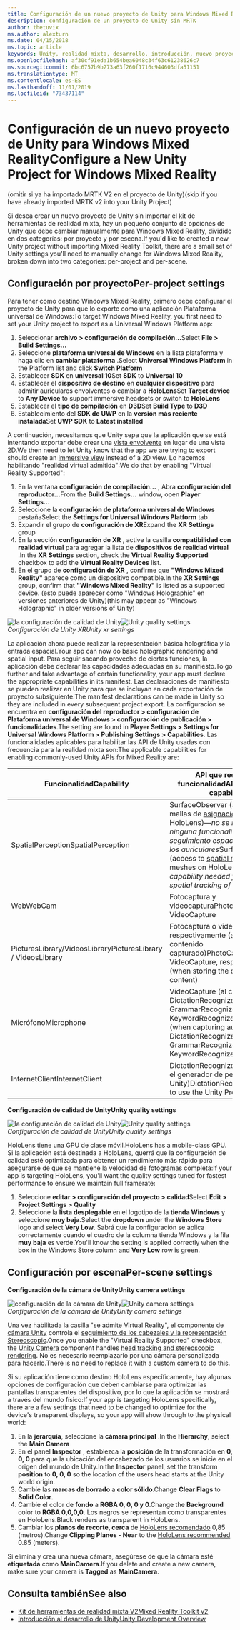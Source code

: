 ```yaml
---
title: Configuración de un nuevo proyecto de Unity para Windows Mixed Reality
description: configuración de un proyecto de Unity sin MRTK
author: thetuvix
ms.author: alexturn
ms.date: 04/15/2018
ms.topic: article
keywords: Unity, realidad mixta, desarrollo, introducción, nuevo proyecto
ms.openlocfilehash: af30cf91eda1b654bea6048c34f63c61238626c7
ms.sourcegitcommit: 6bc6757b9b273a63f260f1716c944603dfa51151
ms.translationtype: MT
ms.contentlocale: es-ES
ms.lasthandoff: 11/01/2019
ms.locfileid: "73437114"
---
```

# <a name="configure-a-new-unity-project-for-windows-mixed-reality"></a><span data-ttu-id="7e0ed-104">Configuración de un nuevo proyecto de Unity para Windows Mixed Reality</span><span class="sxs-lookup"><span data-stu-id="7e0ed-104">Configure a New Unity Project for Windows Mixed Reality</span></span> 

<span data-ttu-id="7e0ed-105">(omitir si ya ha importado MRTK V2 en el proyecto de Unity)</span><span class="sxs-lookup"><span data-stu-id="7e0ed-105">(skip if you have already imported MRTK v2 into your Unity Project)</span></span>

<span data-ttu-id="7e0ed-106">Si desea crear un nuevo proyecto de Unity sin importar el kit de herramientas de realidad mixta, hay un pequeño conjunto de opciones de Unity que debe cambiar manualmente para Windows Mixed Reality, dividido en dos categorías: por proyecto y por escena.</span><span class="sxs-lookup"><span data-stu-id="7e0ed-106">If you'd like to created a new Unity project without importing Mixed Reality Toolkit, there are a small set of Unity settings you'll need to manually change for Windows Mixed Reality, broken down into two categories: per-project and per-scene.</span></span>

## <a name="per-project-settings"></a><span data-ttu-id="7e0ed-107">Configuración por proyecto</span><span class="sxs-lookup"><span data-stu-id="7e0ed-107">Per-project settings</span></span>

<span data-ttu-id="7e0ed-108">Para tener como destino Windows Mixed Reality, primero debe configurar el proyecto de Unity para que lo exporte como una aplicación Plataforma universal de Windows:</span><span class="sxs-lookup"><span data-stu-id="7e0ed-108">To target Windows Mixed Reality, you first need to set your Unity project to export as a Universal Windows Platform app:</span></span> 
1. <span data-ttu-id="7e0ed-109">Seleccionar **archivo > configuración de compilación...**</span><span class="sxs-lookup"><span data-stu-id="7e0ed-109">Select **File > Build Settings...**</span></span>
2. <span data-ttu-id="7e0ed-110">Seleccione **plataforma universal de Windows** en la lista plataforma y haga clic en **cambiar plataforma** .</span><span class="sxs-lookup"><span data-stu-id="7e0ed-110">Select **Universal Windows Platform** in the Platform list and click **Switch Platform**</span></span>
3. <span data-ttu-id="7e0ed-111">Establecer **SDK** en **universal 10**</span><span class="sxs-lookup"><span data-stu-id="7e0ed-111">Set **SDK** to **Universal 10**</span></span>
4. <span data-ttu-id="7e0ed-112">Establecer el **dispositivo de destino** en **cualquier dispositivo** para admitir auriculares envolventes o cambiar a **HoloLens**</span><span class="sxs-lookup"><span data-stu-id="7e0ed-112">Set **Target device** to **Any Device** to support immersive headsets or switch to **HoloLens**</span></span>
5. <span data-ttu-id="7e0ed-113">Establecer el **tipo de compilación** en **D3D**</span><span class="sxs-lookup"><span data-stu-id="7e0ed-113">Set **Build Type** to **D3D**</span></span>
6. <span data-ttu-id="7e0ed-114">Establecimiento del **SDK de UWP** en la **versión más reciente instalada**</span><span class="sxs-lookup"><span data-stu-id="7e0ed-114">Set **UWP SDK** to **Latest installed**</span></span>

<span data-ttu-id="7e0ed-115">A continuación, necesitamos que Unity sepa que la aplicación que se está intentando exportar debe crear una [vista envolvente](app-views.md) en lugar de una vista 2D.</span><span class="sxs-lookup"><span data-stu-id="7e0ed-115">We then need to let Unity know that the app we are trying to export should create an [immersive view](app-views.md) instead of a 2D view.</span></span> <span data-ttu-id="7e0ed-116">Lo hacemos habilitando "realidad virtual admitida":</span><span class="sxs-lookup"><span data-stu-id="7e0ed-116">We do that by enabling "Virtual Reality Supported":</span></span>
1. <span data-ttu-id="7e0ed-117">En la ventana **configuración de compilación...** , Abra **configuración del reproductor...**</span><span class="sxs-lookup"><span data-stu-id="7e0ed-117">From the **Build Settings...** window, open **Player Settings...**</span></span>
2. <span data-ttu-id="7e0ed-118">Seleccione la **configuración de plataforma universal de Windows** pestaña</span><span class="sxs-lookup"><span data-stu-id="7e0ed-118">Select the **Settings for Universal Windows Platform** tab</span></span>
3. <span data-ttu-id="7e0ed-119">Expandir el grupo de **configuración de XR**</span><span class="sxs-lookup"><span data-stu-id="7e0ed-119">Expand the **XR Settings** group</span></span>
4. <span data-ttu-id="7e0ed-120">En la sección **configuración de XR** , active la casilla **compatibilidad con realidad virtual** para agregar la lista de **dispositivos de realidad virtual** .</span><span class="sxs-lookup"><span data-stu-id="7e0ed-120">In the **XR Settings** section, check the **Virtual Reality Supported** checkbox to add the **Virtual Reality Devices** list.</span></span>
5. <span data-ttu-id="7e0ed-121">En el grupo de **configuración de XR** , confirme que **"Windows Mixed Reality"** aparece como un dispositivo compatible.</span><span class="sxs-lookup"><span data-stu-id="7e0ed-121">In the **XR Settings** group, confirm that **"Windows Mixed Reality"** is listed as a supported device.</span></span> <span data-ttu-id="7e0ed-122">(esto puede aparecer como "Windows Holographic" en versiones anteriores de Unity)</span><span class="sxs-lookup"><span data-stu-id="7e0ed-122">(this may appear as "Windows Holographic" in older versions of Unity)</span></span>

<span data-ttu-id="7e0ed-123">![la configuración de calidad de Unity](images/getting-started-unity-quality-settings.jpg)</span><span class="sxs-lookup"><span data-stu-id="7e0ed-123">![Unity quality settings](images/getting-started-unity-quality-settings.jpg)</span></span><br>
<span data-ttu-id="7e0ed-124">*Configuración de Unity XR*</span><span class="sxs-lookup"><span data-stu-id="7e0ed-124">*Unity xr settings*</span></span>

<span data-ttu-id="7e0ed-125">La aplicación ahora puede realizar la representación básica holográfica y la entrada espacial.</span><span class="sxs-lookup"><span data-stu-id="7e0ed-125">Your app can now do basic holographic rendering and spatial input.</span></span> <span data-ttu-id="7e0ed-126">Para seguir sacando provecho de ciertas funciones, la aplicación debe declarar las capacidades adecuadas en su manifiesto.</span><span class="sxs-lookup"><span data-stu-id="7e0ed-126">To go further and take advantage of certain functionality, your app must declare the appropriate capabilities in its manifest.</span></span> <span data-ttu-id="7e0ed-127">Las declaraciones de manifiesto se pueden realizar en Unity para que se incluyan en cada exportación de proyecto subsiguiente.</span><span class="sxs-lookup"><span data-stu-id="7e0ed-127">The manifest declarations can be made in Unity so they are included in every subsequent project export.</span></span> <span data-ttu-id="7e0ed-128">La configuración se encuentra en **configuración del reproductor > configuración de Plataforma universal de Windows > configuración de publicación > funcionalidades**.</span><span class="sxs-lookup"><span data-stu-id="7e0ed-128">The setting are found in **Player Settings > Settings for Universal Windows Platform > Publishing Settings > Capabilities**.</span></span> <span data-ttu-id="7e0ed-129">Las funcionalidades aplicables para habilitar las API de Unity usadas con frecuencia para la realidad mixta son:</span><span class="sxs-lookup"><span data-stu-id="7e0ed-129">The applicable capabilities for enabling commonly-used Unity APIs for Mixed Reality are:</span></span>

|  <span data-ttu-id="7e0ed-130">Funcionalidad</span><span class="sxs-lookup"><span data-stu-id="7e0ed-130">Capability</span></span>  |  <span data-ttu-id="7e0ed-131">API que requieren funcionalidad</span><span class="sxs-lookup"><span data-stu-id="7e0ed-131">APIs requiring capability</span></span> | 
|----------|----------|
|  <span data-ttu-id="7e0ed-132">SpatialPerception</span><span class="sxs-lookup"><span data-stu-id="7e0ed-132">SpatialPerception</span></span>  |  <span data-ttu-id="7e0ed-133">SurfaceObserver (acceso a mallas de [asignación espacial](spatial-mapping.md) en HoloLens)&mdash;*no se necesita ninguna funcionalidad para el seguimiento espacial general de los auriculares*</span><span class="sxs-lookup"><span data-stu-id="7e0ed-133">SurfaceObserver (access to [spatial mapping](spatial-mapping.md) meshes on HoloLens)&mdash;*No capability needed for general spatial tracking of the headset*</span></span> | 
|  <span data-ttu-id="7e0ed-134">Web</span><span class="sxs-lookup"><span data-stu-id="7e0ed-134">WebCam</span></span>  |  <span data-ttu-id="7e0ed-135">Fotocaptura y videocaptura</span><span class="sxs-lookup"><span data-stu-id="7e0ed-135">PhotoCapture and VideoCapture</span></span> | 
|  <span data-ttu-id="7e0ed-136">PicturesLibrary/VideosLibrary</span><span class="sxs-lookup"><span data-stu-id="7e0ed-136">PicturesLibrary / VideosLibrary</span></span>  |  <span data-ttu-id="7e0ed-137">Fotocaptura o videocaptura, respectivamente (al almacenar el contenido capturado)</span><span class="sxs-lookup"><span data-stu-id="7e0ed-137">PhotoCapture or VideoCapture, respectively (when storing the captured content)</span></span> | 
|  <span data-ttu-id="7e0ed-138">Micrófono</span><span class="sxs-lookup"><span data-stu-id="7e0ed-138">Microphone</span></span>  |  <span data-ttu-id="7e0ed-139">VideoCapture (al capturar audio), DictationRecognizer, GrammarRecognizer y KeywordRecognizer</span><span class="sxs-lookup"><span data-stu-id="7e0ed-139">VideoCapture (when capturing audio), DictationRecognizer, GrammarRecognizer, and KeywordRecognizer</span></span> | 
|  <span data-ttu-id="7e0ed-140">InternetClient</span><span class="sxs-lookup"><span data-stu-id="7e0ed-140">InternetClient</span></span>  |  <span data-ttu-id="7e0ed-141">DictationRecognizer (y para usar el generador de perfiles de Unity)</span><span class="sxs-lookup"><span data-stu-id="7e0ed-141">DictationRecognizer (and to use the Unity Profiler)</span></span> | 

<span data-ttu-id="7e0ed-142">**Configuración de calidad de Unity**</span><span class="sxs-lookup"><span data-stu-id="7e0ed-142">**Unity quality settings**</span></span>

<span data-ttu-id="7e0ed-143">![la configuración de calidad de Unity](images/getting-started-unity-quality-settings.jpg)</span><span class="sxs-lookup"><span data-stu-id="7e0ed-143">![Unity quality settings](images/getting-started-unity-quality-settings.jpg)</span></span><br>
<span data-ttu-id="7e0ed-144">*Configuración de calidad de Unity*</span><span class="sxs-lookup"><span data-stu-id="7e0ed-144">*Unity quality settings*</span></span>

<span data-ttu-id="7e0ed-145">HoloLens tiene una GPU de clase móvil.</span><span class="sxs-lookup"><span data-stu-id="7e0ed-145">HoloLens has a mobile-class GPU.</span></span> <span data-ttu-id="7e0ed-146">Si la aplicación está destinada a HoloLens, querrá que la configuración de calidad esté optimizada para obtener un rendimiento más rápido para asegurarse de que se mantiene la velocidad de fotogramas completa:</span><span class="sxs-lookup"><span data-stu-id="7e0ed-146">If your app is targeting HoloLens, you'll want the quality settings tuned for fastest performance to ensure we maintain full framerate:</span></span>
1. <span data-ttu-id="7e0ed-147">Seleccione **editar > configuración del proyecto > calidad**</span><span class="sxs-lookup"><span data-stu-id="7e0ed-147">Select **Edit > Project Settings > Quality**</span></span>
2. <span data-ttu-id="7e0ed-148">Seleccione la **lista desplegable** en el logotipo de la **tienda Windows** y seleccione **muy baja**.</span><span class="sxs-lookup"><span data-stu-id="7e0ed-148">Select the **dropdown** under the **Windows Store** logo and select **Very Low**.</span></span> <span data-ttu-id="7e0ed-149">Sabrá que la configuración se aplica correctamente cuando el cuadro de la columna tienda Windows y la fila **muy baja** es verde.</span><span class="sxs-lookup"><span data-stu-id="7e0ed-149">You'll know the setting is applied correctly when the box in the Windows Store column and **Very Low** row is green.</span></span>

## <a name="per-scene-settings"></a><span data-ttu-id="7e0ed-150">Configuración por escena</span><span class="sxs-lookup"><span data-stu-id="7e0ed-150">Per-scene settings</span></span>

<span data-ttu-id="7e0ed-151">**Configuración de la cámara de Unity**</span><span class="sxs-lookup"><span data-stu-id="7e0ed-151">**Unity camera settings**</span></span>

<span data-ttu-id="7e0ed-152">![configuración de la cámara de Unity](images/Unitycamerasettings.png)</span><span class="sxs-lookup"><span data-stu-id="7e0ed-152">![Unity camera settings](images/Unitycamerasettings.png)</span></span><br>
<span data-ttu-id="7e0ed-153">*Configuración de la cámara de Unity*</span><span class="sxs-lookup"><span data-stu-id="7e0ed-153">*Unity camera settings*</span></span>

<span data-ttu-id="7e0ed-154">Una vez habilitada la casilla "se admite Virtual Reality", el componente de [cámara Unity](camera-in-unity.md) controla el [seguimiento de los cabezales y la representación Stereoscopic](rendering.md).</span><span class="sxs-lookup"><span data-stu-id="7e0ed-154">Once you enable the "Virtual Reality Supported" checkbox, the [Unity Camera](camera-in-unity.md) component handles [head tracking and stereoscopic rendering](rendering.md).</span></span> <span data-ttu-id="7e0ed-155">No es necesario reemplazarlo por una cámara personalizada para hacerlo.</span><span class="sxs-lookup"><span data-stu-id="7e0ed-155">There is no need to replace it with a custom camera to do this.</span></span>

<span data-ttu-id="7e0ed-156">Si su aplicación tiene como destino HoloLens específicamente, hay algunas opciones de configuración que deben cambiarse para optimizar las pantallas transparentes del dispositivo, por lo que la aplicación se mostrará a través del mundo físico:</span><span class="sxs-lookup"><span data-stu-id="7e0ed-156">If your app is targeting HoloLens specifically, there are a few settings that need to be changed to optimize for the device's transparent displays, so your app will show through to the physical world:</span></span>
1. <span data-ttu-id="7e0ed-157">En la **jerarquía**, seleccione la **cámara principal** .</span><span class="sxs-lookup"><span data-stu-id="7e0ed-157">In the **Hierarchy**, select the **Main Camera**</span></span>
2. <span data-ttu-id="7e0ed-158">En el panel **Inspector** , establezca la **posición** de la transformación en **0, 0, 0** para que la ubicación del encabezado de los usuarios se inicie en el origen del mundo de Unity.</span><span class="sxs-lookup"><span data-stu-id="7e0ed-158">In the **Inspector** panel, set the transform **position** to **0, 0, 0** so the location of the users head starts at the Unity world origin.</span></span>
3. <span data-ttu-id="7e0ed-159">Cambie las **marcas de borrado** a **color sólido**.</span><span class="sxs-lookup"><span data-stu-id="7e0ed-159">Change **Clear Flags** to **Solid Color**.</span></span>
4. <span data-ttu-id="7e0ed-160">Cambie el color de **fondo** a **RGBA 0, 0, 0 y 0**.</span><span class="sxs-lookup"><span data-stu-id="7e0ed-160">Change the **Background** color to **RGBA 0,0,0,0**.</span></span> <span data-ttu-id="7e0ed-161">Los negros se representan como transparentes en HoloLens.</span><span class="sxs-lookup"><span data-stu-id="7e0ed-161">Black renders as transparent in HoloLens.</span></span>
5. <span data-ttu-id="7e0ed-162">Cambiar los **planos de recorte, cerca** de [HoloLens recomendado](camera-in-unity.md#clip-planes) 0,85 (metros).</span><span class="sxs-lookup"><span data-stu-id="7e0ed-162">Change **Clipping Planes - Near** to the [HoloLens recommended](camera-in-unity.md#clip-planes) 0.85 (meters).</span></span>

<span data-ttu-id="7e0ed-163">Si elimina y crea una nueva cámara, asegúrese de que la cámara esté **etiquetada** como **MainCamera**.</span><span class="sxs-lookup"><span data-stu-id="7e0ed-163">If you delete and create a new camera, make sure your camera is **Tagged** as **MainCamera**.</span></span>


## <a name="see-also"></a><span data-ttu-id="7e0ed-164">Consulta también</span><span class="sxs-lookup"><span data-stu-id="7e0ed-164">See also</span></span>
* [<span data-ttu-id="7e0ed-165">Kit de herramientas de realidad mixta V2</span><span class="sxs-lookup"><span data-stu-id="7e0ed-165">Mixed Reality Toolkit v2</span></span>](mrtk-getting-started.md)
* [<span data-ttu-id="7e0ed-166">Introducción al desarrollo de Unity</span><span class="sxs-lookup"><span data-stu-id="7e0ed-166">Unity Development Overview</span></span>](unity-development-overview.md)
